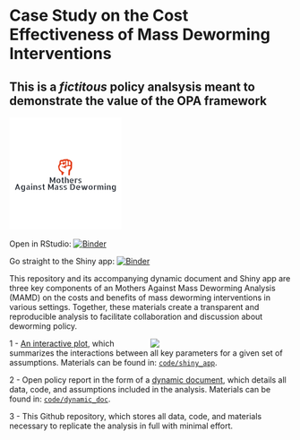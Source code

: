
# Case Study on the Cost Effectiveness of Mass Deworming Interventions

## **This is a *fictitous* policy analsysis meant to demonstrate the value of the OPA framework**

<img width="200" src="./code/images/MAMD_fake_logo.png">
<br>

Open in RStudio:
[![Binder](http://mybinder.org/badge_logo.svg)](https://mybinder.org/v2/gh/opposition-policy-analysis/pa-dw-no-opaque-link/1551998cb48fdbe7020bd42a53718540f8384ebb?urlpath=rstudio)

Go straight to the Shiny app:
[![Binder](http://mybinder.org/badge_logo.svg)](https://mybinder.org/v2/gh/opposition-policy-analysis/pa-dw-no-opaque-link/1551998cb48fdbe7020bd42a53718540f8384ebb?urlpath=shiny/shiny_app/)

This repository and its accompanying dynamic document and Shiny app are
three key components of an Mothers Against Mass Deworming Analysis (MAMD) on the costs and
benefits of mass deworming interventions in various settings. Together,
these materials create a transparent and reproducible analysis to
facilitate collaboration and discussion about deworming policy.

<img align="right" width="50%" src="./code/images/OPA_layers2.svg">

1 - [An interactive plot](https://fhoces.shinyapps.io/shiny_app_test/),
which summarizes the interactions between all key parameters for a given
set of assumptions. Materials can be found in:
[`code/shiny_app`](https://github.com/opposition-policy-analysis/pa-dw-no-opaque-link/tree/master/code/shiny_app).

2 - Open policy report in the form of a [dynamic
document](https://bitss-opa.github.io/opa-deworming/), which details all
data, code, and assumptions included in the analysis. Materials can be
found in:
[`code/dynamic_doc`](https://github.com/opposition-policy-analysis/pa-dw-no-opaque-link/blob/master/code/01_final_opa.Rmd).

3 - This Github repository, which stores all data, code, and materials
necessary to replicate the analysis in full with minimal effort.
